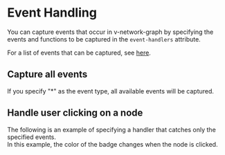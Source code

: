 # Event Handling

You can capture events that occur in v-network-graph by
specifying the events and functions to be captured in
the `event-handlers` attribute.

For a list of events that can be captured,
see [here](/reference#events-with-event-handler).

## Capture all events

If you specify "*" as the event type, all available events will
be captured.

<demo-tabs :use-data="true">
<template v-slot:demo>
  <DemoAllEvents />
</template>
<template v-slot:source>

  <<< @/.vitepress/components/06_event/01/AllEvents.vue{7,30-42}

</template>
<template v-slot:data>

  <<< @/.vitepress/components/06_event/01/data.ts

</template>
</demo-tabs>

## Handle user clicking on a node

The following is an example of specifying a handler that catches
only the specified events.  
In this example, the color of the badge changes when the node is
clicked.

<demo-tabs :use-data="true">
<template v-slot:demo>
  <DemoBadge />
</template>
<template v-slot:source>

  <<< @/.vitepress/components/06_event/02/Badge.vue{8,50-55}

</template>
<template v-slot:data>

  <<< @/.vitepress/components/06_event/02/data.ts

</template>
</demo-tabs>

<script setup>
import DemoAllEvents from '../.vitepress/components/06_event/01/AllEvents.vue'
import DemoBadge from '../.vitepress/components/06_event/02/Badge.vue'
</script>

